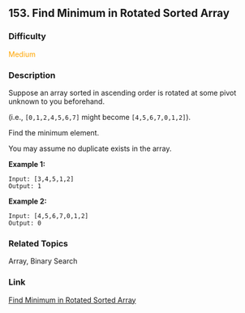 ## 153. Find Minimum in Rotated Sorted Array
### Difficulty

 <font color=orange>Medium</font>

### Description

Suppose an array sorted in ascending order is rotated at some pivot unknown to
you beforehand.

(i.e.,  `[0,1,2,4,5,6,7]` might become  `[4,5,6,7,0,1,2]`).

Find the minimum element.

You may assume no duplicate exists in the array.

**Example 1:**
            Input: [3,4,5,1,2]     Output: 1    

**Example 2:**
            Input: [4,5,6,7,0,1,2]    Output: 0    


### Related Topics

Array, Binary Search


### Link
[Find Minimum in Rotated Sorted Array](https://leetcode.com/problems/find-minimum-in-rotated-sorted-array)
